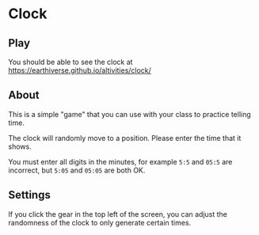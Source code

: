 # Clock

## Play

You should be able to see the clock at <https://earthiverse.github.io/altivities/clock/>

## About

This is a simple "game" that you can use with your class to practice telling time.

The clock will randomly move to a position. Please enter the time that it shows.

You must enter all digits in the minutes, for example `5:5` and `05:5` are incorrect, but `5:05` and `05:05` are both OK.

## Settings

If you click the gear in the top left of the screen, you can adjust the randomness of the clock to only generate certain times.

